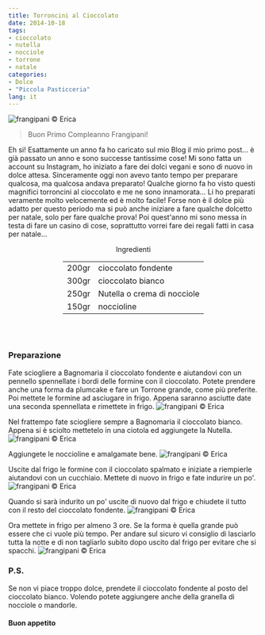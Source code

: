 ```yaml
---
title: Torroncini al Cioccolato
date: 2014-10-18
tags:
- cioccolato
- nutella
- nocciole
- torrone
- natale
categories:
- Dolce
- "Piccola Pasticceria"
lang: it
---
```

![](header.jpg "frangipani © Erica")

> Buon Primo Compleanno Frangipani!

Eh si! Esattamente un anno fa ho caricato sul mio Blog il mio primo post... è già passato un anno e sono successe tantissime cose! Mi sono fatta un account su Instagram, ho iniziato a fare dei dolci vegani e sono di nuovo in dolce attesa. Sinceramente oggi non avevo tanto tempo per preparare qualcosa, ma qualcosa andava preparato! Qualche giorno fa ho visto questi magnifici torroncini al cioccolato e me ne sono innamorata... Li ho preparati veramente molto velocemente ed è molto facile! Forse non è il dolce più adatto per questo periodo ma si può anche iniziare a fare qualche dolcetto per natale, solo per fare qualche prova! Poi quest'anno mi sono messa in testa di fare un casino di cose, soprattutto vorrei fare dei regali fatti in casa per natale...


<div id="wrapper" style="text-align: center">
  <div id="yourdiv" style="display: inline-block;">
    <div class="ingredients">
      <div class="ingredients-title">Ingredienti</div>
      <table>
        <tbody>
          </tr>
          <tr>
            <td>200gr</td>
            <td>cioccolato fondente</td>
          </tr>
          <tr>
            <td>300gr</td>
            <td>cioccolato bianco</td>
          </tr>
          <tr>
            <td>250gr</td>
            <td>Nutella o crema di nocciole</td>
          </tr>
          <tr>
            <td>150gr</td>
            <td>noccioline</td>       
          </tr>
        </tbody>
      </table>
      <br></br>
    </div>
  </div>
</div>


<h3>
	<font color="grey">
		<i class="fa fa-cogs"></i>
	</font> Preparazione
</h3>

Fate sciogliere a Bagnomaria il cioccolato fondente e aiutandovi con un pennello spennellate i bordi delle formine con il cioccolato. Potete prendere anche una forma da plumcake e fare un Torrone grande, come più preferite. Poi mettete le formine ad asciugare in frigo. Appena saranno asciutte date una seconda spennellata e rimettete in frigo.
![](fondente.jpg "frangipani © Erica")

Nel frattempo fate sciogliere sempre a Bagnomaria il cioccolato bianco. Appena si è sciolto mettetelo in una ciotola ed aggiungete la Nutella.
![](ripieno.jpg "frangipani © Erica")

Aggiungete le noccioline e amalgamate bene.
![](nocciole.jpg "frangipani © Erica")

Uscite dal frigo le formine con il cioccolato spalmato e iniziate a riempierle aiutandovi con un cucchiaio. Mettete di nuovo in frigo e fate indurire un po'.
![](ripieni.jpg "frangipani © Erica")

Quando si sarà indurito un po' uscite di nuovo dal frigo e chiudete il tutto con il resto del cioccolato fondente.
![](ricoperti.jpg "frangipani © Erica")

Ora mettete in frigo per almeno 3 ore. Se la forma è quella grande può essere che ci vuole più tempo. Per andare sul sicuro vi consiglio di lasciarlo tutta la notte e di non tagliarlo subito dopo uscito dal frigo per evitare che si spacchi.
![](risultato.jpg "frangipani © Erica")

<h3>
  <font color="#FFCC00">
    <i class="fa fa-lightbulb-o"></i>
  </font> P.S.
</h3>

Se non vi piace troppo dolce, prendete il cioccolato fondente al posto del cioccolato bianco. Volendo potete aggiungere anche della granella di nocciole o mandorle.


<h4>Buon appetito
  <font color="red">
    <i class="fa fa-smile-o"></i>
  </font>
</h4>
